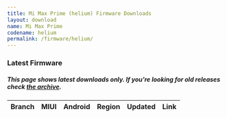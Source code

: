 ```yaml
---
title: Mi Max Prime (helium) Firmware Downloads
layout: download
name: Mi Max Prime
codename: helium
permalink: /firmware/helium/
---
```


### Latest Firmware
##### This page shows latest downloads only. If you're looking for old releases check [the archive](/archive/firmware/helium/).

<div class="table-responsive-md" id="table-wrapper">
<table id="firmware" class="compact table table-striped table-hover table-sm">
    <thead class="thead-dark">
        <tr>
            <th>Branch</th>
            <th>MIUI</th>
            <th>Android</th>
            <th>Region</th>
            <th>Updated</th>
            <th>Link</th>
        </tr>
    </thead>
    <script>loadFirmwareDownloads('helium', 'latest')</script>
</table>
</div>
